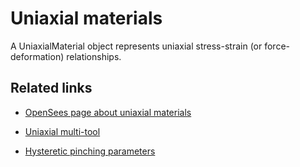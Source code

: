 # Uniaxial materials
A UniaxialMaterial object represents uniaxial stress-strain (or force-deformation) relationships.

## Related links
- [OpenSees page about uniaxial materials](https://opensees.berkeley.edu/wiki/index.php/UniaxialMaterial_Command)

- [Uniaxial multi-tool](https://portwooddigital.com/2020/12/09/uniaxial-multi-tool/)

- [Hysteretic pinching parameters](https://portwooddigital.com/2020/12/27/hysteretic-pinching-parameters)

